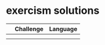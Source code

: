 # exercism solutions

|  | Challenge | Language |
| - | --------- | -------- |
|  |           |          |
|  |           |          |
